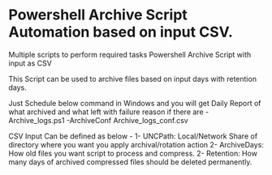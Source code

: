 # Powershell Archive Script Automation based on input CSV.
Multiple scripts to perform required tasks 
Powershell Archive Script with input as CSV

This Script can be used to archive files based on input days with retention days.

Just Schedule below command in Windows and you will get Daily Report of what archived and what left with failure reason if there are -
Archive_logs.ps1 -ArchiveConf Archive_logs_conf.csv 

CSV Input Can be defined as below -
1- UNCPath: Local/Network Share of directory where you want you apply archival/rotation action
2- ArchiveDays: How old files you want script to process and compress.
2- Retention: How many days of archived compressed files should be deleted permanently.
